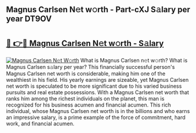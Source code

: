 ## Magnus Carlsen N𝚎t w𝚘rth - Part-cXJ S𝚊lary per year DT9OV

# <h2><a href="http://gc1raj.nevu.top/?p=Magnus+Carlsen">🔗 👉🔴 Magnus Carlsen N𝚎t w𝚘rth - S𝚊lary</a></h2>

[![Magnus Carlsen N𝚎t W𝚘rth](https://i.imgur.com/Oavwk0R.jpeg)](http://gc1raj.nevu.top/?p=Magnus+Carlsen)
What is Magnus Carlsen n𝚎t w𝚘rth? What is Magnus Carlsen s𝚊lary per year?
This financially successful person's Magnus Carlsen net worth is considerable, making him one of the wealthiest in his field. His yearly earnings are sizeable, yet Magnus Carlsen net worth is speculated to be more significant due to his varied business pursuits and real estate possessions. With a Magnus Carlsen net worth that ranks him among the richest individuals on the planet, this man is recognized for his business acumen and financial acumen. This rich individual, whose Magnus Carlsen net worth is in the billions and who earns an impressive salary, is a prime example of the force of commitment, hard work, and financial acumen.
